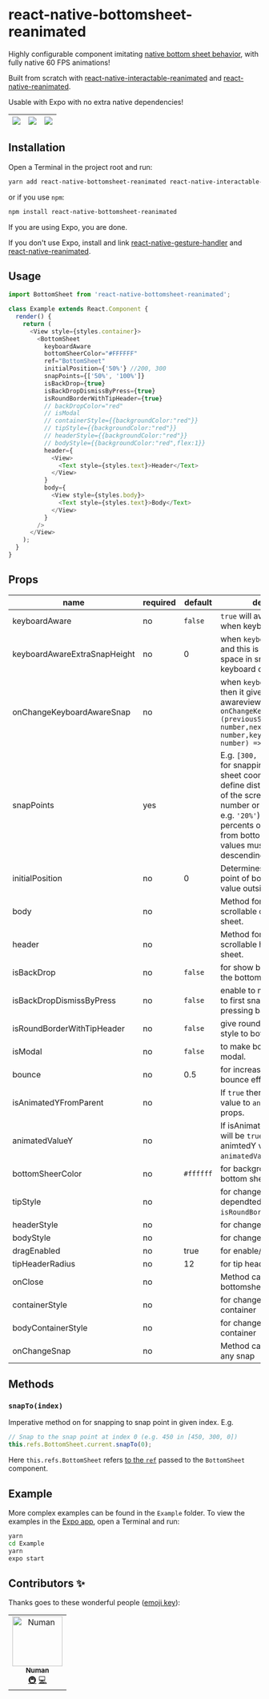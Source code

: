# react-native-bottomsheet-reanimated

Highly configurable component imitating [native bottom sheet behavior](https://material.io/design/components/sheets-bottom.html#standard-bottom-sheet), with fully native 60 FPS animations!

Built from scratch with [react-native-interactable-reanimated](https://www.npmjs.com/package/react-native-interactable-reanimated) and [react-native-reanimated](https://github.com/kmagiera/react-native-reanimated).

Usable with Expo with no extra native dependencies!

| ![](media/bottom1.gif) | ![](media/bottom2.gif) | ![](media/bottom3.gif) |
| :--------------------: | :--------------------: | :--------------------: |

## Installation

Open a Terminal in the project root and run:

```sh
yarn add react-native-bottomsheet-reanimated react-native-interactable-reanimated
```

or if you use `npm`:

```sh
npm install react-native-bottomsheet-reanimated
```

If you are using Expo, you are done.

If you don't use Expo, install and link [react-native-gesture-handler](https://kmagiera.github.io/react-native-gesture-handler/docs/getting-started.html) and [react-native-reanimated](https://github.com/kmagiera/react-native-reanimated).

## Usage

```javascript
import BottomSheet from 'react-native-bottomsheet-reanimated';

class Example extends React.Component {
  render() {
    return (
      <View style={styles.container}>
        <BottomSheet
          keyboardAware
          bottomSheerColor="#FFFFFF"
          ref="BottomSheet"
          initialPosition={'50%'} //200, 300
          snapPoints={['50%', '100%']}
          isBackDrop={true}
          isBackDropDismissByPress={true}
          isRoundBorderWithTipHeader={true}
          // backDropColor="red"
          // isModal
          // containerStyle={{backgroundColor:"red"}}
          // tipStyle={{backgroundColor:"red"}}
          // headerStyle={{backgroundColor:"red"}}
          // bodyStyle={{backgroundColor:"red",flex:1}}
          header={
            <View>
              <Text style={styles.text}>Header</Text>
            </View>
          }
          body={
            <View style={styles.body}>
              <Text style={styles.text}>Body</Text>
            </View>
          }
        />
      </View>
    );
  }
}
```

## Props

| name                         | required | default   | description                                                                                                                                                                                                                                                                    |
| ---------------------------- | -------- | --------- | ------------------------------------------------------------------------------------------------------------------------------------------------------------------------------------------------------------------------------------------------------------------------------ |
| keyboardAware                | no       | `false`   | `true` will avoid current snap when keyboard will open.                                                                                                                                                                                                                        |
| keyboardAwareExtraSnapHeight | no       | 0         | when `keyboardAware=true` and this is for adding extra space in snap when keyboard open                                                                                                                                                                                        |
| onChangeKeyboardAwareSnap    | no       |           | when `keyboardAware=true` then it give keyboard awareview snap. ` onChangeKeyboardAwareSnap: (previousSnap: number,nextSnap: number,keyboardHeight: number) => void;`                                                                                                          |
| snapPoints                   | yes      |           | E.g. `[300, 200, 0]`. Points for snapping of bottom sheet coomponent. They define distance from bottom of the screen. Might be number or percent (as string e.g. `'20%'`) for points or percents of screen height from bottom. Note: Array values must be in descending order. |
| initialPosition              | no       | 0         | Determines initial position point of bottom sheet. The value outside of snap points.                                                                                                                                                                                           |
| body                         | no       |           | Method for rendering scrollable content of bottom sheet.                                                                                                                                                                                                                       |
| header                       | no       |           | Method for rendering non-scrollable header of bottom sheet.                                                                                                                                                                                                                    |
| isBackDrop                   | no       | `false`   | for show backdrop behind the bottom sheet.                                                                                                                                                                                                                                     |
| isBackDropDismissByPress     | no       | `false`   | enable to move bottomsheet to first snappoint by pressing backdrop.                                                                                                                                                                                                            |
| isRoundBorderWithTipHeader   | no       | `false`   | give round with tip header style to bottomsheet.                                                                                                                                                                                                                               |
| isModal                      | no       | `false`   | to make bottom sheet like modal.                                                                                                                                                                                                                                               |
| bounce                       | no       | 0.5       | for increase or decrease bounce effect                                                                                                                                                                                                                                         |
| isAnimatedYFromParent        | no       |           | If `true` then give animated value to `animatedValueY` props.                                                                                                                                                                                                                  |
| animatedValueY               | no       |           | If isAnimatedYFromParent will be `true` then it will give animtedY value to `animatedValueY` props.                                                                                                                                                                            |
| bottomSheerColor             | no       | `#ffffff` | for background color of bottom sheet.                                                                                                                                                                                                                                          |
| tipStyle                     | no       |           | for change style of tip. it is dependted on `isRoundBorderWithTipHeader`.                                                                                                                                                                                                      |
| headerStyle                  | no       |           | for change style of header.                                                                                                                                                                                                                                                    |
| bodyStyle                    | no       |           | for change style of body.                                                                                                                                                                                                                                                      |
| dragEnabled                  | no       | true      | for enable/disable drag                                                                                                                                                                                                                                                        |
| tipHeaderRadius              | no       | 12        | for tip header border radius                                                                                                                                                                                                                                                   |
| onClose                      | no       |           | Method call when bottomsheet close                                                                                                                                                                                                                                             |
| containerStyle               | no       |           | for change style of container                                                                                                                                                                                                                                                  |
| bodyContainerStyle           | no       |           | for change style of body container                                                                                                                                                                                                                                             |
| onChangeSnap                 | no       |           | Method call when change any snap                                                                                                                                                                                                                                               |

## Methods

### `snapTo(index)`

Imperative method on for snapping to snap point in given index. E.g.

```javascript
// Snap to the snap point at index 0 (e.g. 450 in [450, 300, 0])
this.refs.BottomSheet.current.snapTo(0);
```

Here `this.refs.BottomSheet` refers [to the `ref`](https://reactjs.org/docs/react-api.html#reactcreateref) passed to the `BottomSheet` component.

## Example

More complex examples can be found in the `Example` folder. To view the examples in the [Expo app](https://expo.io/), open a Terminal and run:

```sh
yarn
cd Example
yarn
expo start
```

## Contributors ✨

Thanks goes to these wonderful people ([emoji key](https://allcontributors.org/docs/en/emoji-key)):

<!-- ALL-CONTRIBUTORS-LIST:START - Do not remove or modify this section -->
<!-- prettier-ignore -->
<table>
  <tr>
    <td align="center"><a href="https://github.com/nomi9995"><img src="https://avatars3.githubusercontent.com/u/36044436?s=460&u=c7471cd9ccec793c7a0fccc7db475a577ff7969d&v=4" width="100px;" alt="Numan"/><br /><sub><b>Numan</b></sub></a><br /><a href="#infra-Numan" title="Infrastructure (Hosting, Build-Tools, etc)">🚇</a> <a href="https://github.com/nomi9995/react-native-bottomsheet-reanimated/commits?author=nomi9995" title="Code">💻</a></td>
  </tr>
</table>

<!-- ALL-CONTRIBUTORS-LIST:END -->
